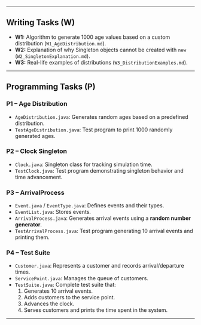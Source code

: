 
---

## Writing Tasks (W)

- **W1:** Algorithm to generate 1000 age values based on a custom distribution (`W1_AgeDistribution.md`).
- **W2:** Explanation of why Singleton objects cannot be created with `new` (`W2_SingletonExplanation.md`).
- **W3:** Real-life examples of distributions (`W3_DistributionExamples.md`).

---

## Programming Tasks (P)

### **P1 – Age Distribution**
- `AgeDistribution.java`: Generates random ages based on a predefined distribution.
- `TestAgeDistribution.java`: Test program to print 1000 randomly generated ages.

### **P2 – Clock Singleton**
- `Clock.java`: Singleton class for tracking simulation time.
- `TestClock.java`: Test program demonstrating singleton behavior and time advancement.

### **P3 – ArrivalProcess**
- `Event.java` / `EventType.java`: Defines events and their types.
- `EventList.java`: Stores events.
- `ArrivalProcess.java`: Generates arrival events using a **random number generator**.
- `TestArrivalProcess.java`: Test program generating 10 arrival events and printing them.

### **P4 – Test Suite**
- `Customer.java`: Represents a customer and records arrival/departure times.
- `ServicePoint.java`: Manages the queue of customers.
- `TestSuite.java`: Complete test suite that:
    1. Generates 10 arrival events.
    2. Adds customers to the service point.
    3. Advances the clock.
    4. Serves customers and prints the time spent in the system.

---

